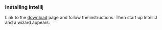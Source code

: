 <!-- SPDX-License-Identifier: CC-BY-4.0 -->
<!-- Copyright Contributors to the ODPi Egeria project 2020. -->

### Installing Intellij 

Link to the [download](https://www.jetbrains.com/idea/download/) page and follow the instructions.  Then start up IntelliJ and a wizard appears.




